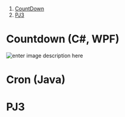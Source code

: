  1. [CountDown](#Countdown (C#, WPF))
 2. [PJ3](#PJ3)

# Countdown (C#, WPF)

![enter image description here](https://r96922081.github.io/images/countdown1.png)

# Cron (Java)






# PJ3